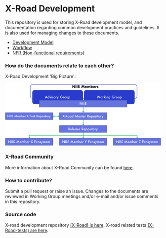# X-Road Development

This repository is used for storing X-Road development model, and
documentation regarding common development practices and guidelines.
It is also used for managing changes to these documents.

- [Development Model](DEVELOPMENT_MODEL.md)
- [Workflow](WORKFLOW.md)
- [NFR (Non-functional requirements)](NFR.md)

### How do the documents relate to each other?

X-Road Development 'Big Picture':

![](IMG/xroad_development.png)

### X-Road Community

More information about X-Road Community can be found [here](https://community.niis.org).

### How to contribute?
Submit a pull request or raise an issue. Changes to the documents are reviewed in Working Group meetings and/or e-mail and/or issue comments in this repository.

### Source code

X-road development repository [(X-Road) is here](https://github.com/ria-ee/X-Road). X-road related tests [(X-Road-tests) are here](https://github.com/ria-ee/X-Road-tests).
